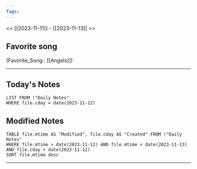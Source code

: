 ```yaml
---
Tags:
---
```

<< [[2023-11-11]] - [[2023-11-13]] >>
## Favorite song
(Favorite_Song:: [[Angels]])

___
## Today's Notes
```dataview
LIST FROM !"Daily Notes"
WHERE file.cday = date(2023-11-12)
```
## Modified Notes
```dataview
TABLE file.mtime AS "Modified", file.cday AS "Created" FROM !"Daily Notes" 
WHERE file.mtime > date(2023-11-12) AND file.mtime < date(2023-11-13) AND file.cday < date(2023-11-12)
SORT file.mtime desc
```
___
